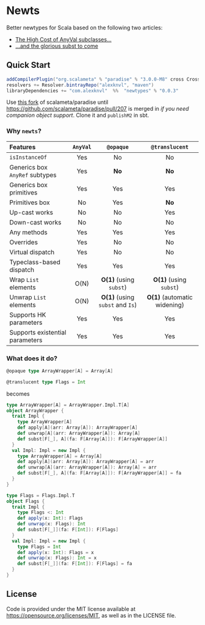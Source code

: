 # Newts

Better newtypes for Scala based on the following two articles:
 * [The High Cost of AnyVal subclasses...](https://failex.blogspot.com/2017/04/the-high-cost-of-anyval-subclasses.html)
 * [...and the glorious subst to come](https://failex.blogspot.com/2017/04/and-glorious-subst-to-come.html)

## Quick Start
```scala
addCompilerPlugin("org.scalameta" % "paradise" % "3.0.0-M8" cross CrossVersion.full)
resolvers += Resolver.bintrayRepo("alexknvl", "maven")
libraryDependencies += "com.alexknvl"  %%  "newtypes" % "0.0.3"
```

Use [this fork](https://github.com/alexknvl/paradise/commit/29ac9f6a5aa7e7b0d7784cb028a7bb0456ae2d97) 
of scalameta/paradise until https://github.com/scalameta/paradise/pull/207 is merged in *if you need 
companion object support*. Clone it and `publishM2` in sbt.

### Why `newts`?

| Features | `AnyVal` | `@opaque` | `@translucent` |
|:---------|:--------:|:---------:|:--------------:|
| `isInstanceOf` | Yes | No | No |
| Generics box `AnyRef` subtypes | Yes | **No** | **No** |
| Generics box primitives | Yes | Yes | Yes |
| Primitives box | No | Yes | **No** |
| Up-cast works | No | No | Yes |
| Down-cast works | No | No | No |
| Any methods | Yes | Yes | Yes |
| Overrides | Yes | No | No |
| Virtual dispatch | Yes | No | No |
| Typeclass-based dispatch | Yes | Yes | Yes |
| Wrap `List` elements | O(N) | **O(1)** (using `subst`) | **O(1)** (using `subst`) |
| Unwrap `List` elements | O(N) | **O(1)** (using `subst` and `Is`) | **O(1)** (automatic widening) |
| Supports HK parameters | Yes | Yes | Yes |
| Supports existential parameters | Yes | Yes | Yes |

### What does it do?

```scala
@opaque type ArrayWrapper[A] = Array[A]

@translucent type Flags = Int
```
becomes
```scala
type ArrayWrapper[A] = ArrayWrapper.Impl.T[A]
object ArrayWrapper {
  trait Impl {
    type ArrayWrapper[A]
    def apply[A](arr: Array[A]): ArrayWrapper[A]
    def unwrap[A](arr: ArrayWrapper[A]): Array[A]
    def subst[F[_], A](fa: F[Array[A]]): F[ArrayWrapper[A]]
  }
  val Impl: Impl = new Impl {
    type ArrayWrapper[A] = Array[A]
    def apply[A](arr: Array[A]): ArrayWrapper[A] = arr
    def unwrap[A](arr: ArrayWrapper[A]): Array[A] = arr
    def subst[F[_], A](fa: F[Array[A]]): F[ArrayWrapper[A]] = fa
  }
}

type Flags = Flags.Impl.T
object Flags {
  trait Impl {
    type Flags <: Int
    def apply(x: Int): Flags
    def unwrap(x: Flags): Int
    def subst[F[_]](fa: F[Int]): F[Flags]
  }
  val Impl: Impl = new Impl {
    type Flags = Int
    def apply(x: Int): Flags = x
    def unwrap(x: Flags): Int = x
    def subst[F[_]](fa: F[Int]): F[Flags] = fa
  }
}
```

## License
Code is provided under the MIT license available at https://opensource.org/licenses/MIT,
as well as in the LICENSE file.
